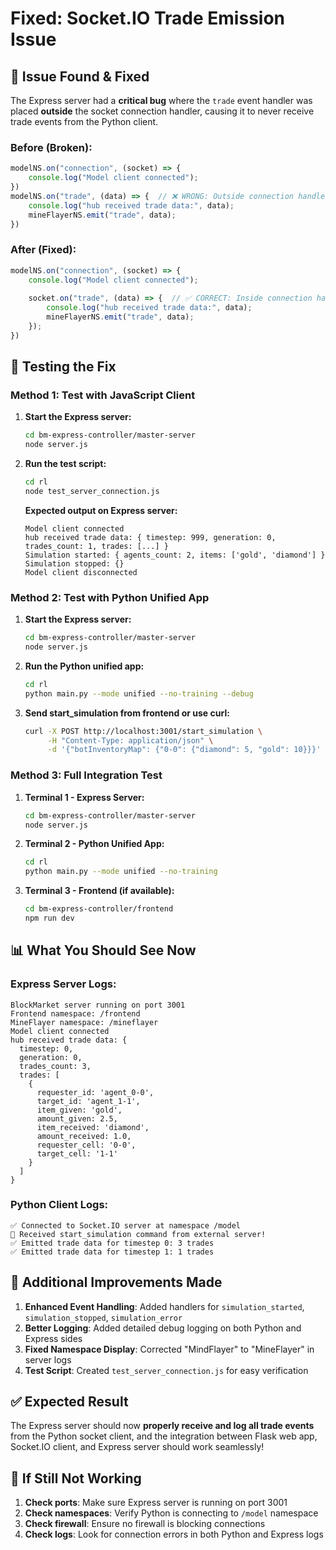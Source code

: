 # Fixed: Socket.IO Trade Emission Issue

## 🐛 **Issue Found & Fixed**

The Express server had a **critical bug** where the `trade` event handler was placed **outside** the socket connection handler, causing it to never receive trade events from the Python client.

### **Before (Broken):**
```javascript
modelNS.on("connection", (socket) => {
    console.log("Model client connected");
})
modelNS.on("trade", (data) => {  // ❌ WRONG: Outside connection handler
    console.log("hub received trade data:", data);
    mineFlayerNS.emit("trade", data);
})
```

### **After (Fixed):**
```javascript
modelNS.on("connection", (socket) => {
    console.log("Model client connected");
    
    socket.on("trade", (data) => {  // ✅ CORRECT: Inside connection handler
        console.log("hub received trade data:", data);
        mineFlayerNS.emit("trade", data);
    });
})
```

## 🧪 **Testing the Fix**

### **Method 1: Test with JavaScript Client**

1. **Start the Express server:**
   ```bash
   cd bm-express-controller/master-server
   node server.js
   ```

2. **Run the test script:**
   ```bash
   cd rl
   node test_server_connection.js
   ```

   **Expected output on Express server:**
   ```
   Model client connected
   hub received trade data: { timestep: 999, generation: 0, trades_count: 1, trades: [...] }
   Simulation started: { agents_count: 2, items: ['gold', 'diamond'] }
   Simulation stopped: {}
   Model client disconnected
   ```

### **Method 2: Test with Python Unified App**

1. **Start the Express server:**
   ```bash
   cd bm-express-controller/master-server  
   node server.js
   ```

2. **Run the Python unified app:**
   ```bash
   cd rl
   python main.py --mode unified --no-training --debug
   ```

3. **Send start_simulation from frontend or use curl:**
   ```bash
   curl -X POST http://localhost:3001/start_simulation \
        -H "Content-Type: application/json" \
        -d '{"botInventoryMap": {"0-0": {"diamond": 5, "gold": 10}}}'
   ```

### **Method 3: Full Integration Test**

1. **Terminal 1 - Express Server:**
   ```bash
   cd bm-express-controller/master-server
   node server.js
   ```

2. **Terminal 2 - Python Unified App:**
   ```bash
   cd rl
   python main.py --mode unified --no-training
   ```

3. **Terminal 3 - Frontend (if available):**
   ```bash
   cd bm-express-controller/frontend
   npm run dev
   ```

## 📊 **What You Should See Now**

### **Express Server Logs:**
```
BlockMarket server running on port 3001
Frontend namespace: /frontend
MineFlayer namespace: /mineflayer
Model client connected
hub received trade data: {
  timestep: 0,
  generation: 0, 
  trades_count: 3,
  trades: [
    {
      requester_id: 'agent_0-0',
      target_id: 'agent_1-1',
      item_given: 'gold',
      amount_given: 2.5,
      item_received: 'diamond', 
      amount_received: 1.0,
      requester_cell: '0-0',
      target_cell: '1-1'
    }
  ]
}
```

### **Python Client Logs:**
```
✅ Connected to Socket.IO server at namespace /model
🚀 Received start_simulation command from external server!
✅ Emitted trade data for timestep 0: 3 trades
✅ Emitted trade data for timestep 1: 1 trades
```

## 🔧 **Additional Improvements Made**

1. **Enhanced Event Handling**: Added handlers for `simulation_started`, `simulation_stopped`, `simulation_error`
2. **Better Logging**: Added detailed debug logging on both Python and Express sides
3. **Fixed Namespace Display**: Corrected "MindFlayer" to "MineFlayer" in server logs
4. **Test Script**: Created `test_server_connection.js` for easy verification

## ✅ **Expected Result**

The Express server should now **properly receive and log all trade events** from the Python socket client, and the integration between Flask web app, Socket.IO client, and Express server should work seamlessly!

## 🚨 **If Still Not Working**

1. **Check ports**: Make sure Express server is running on port 3001
2. **Check namespaces**: Verify Python is connecting to `/model` namespace
3. **Check firewall**: Ensure no firewall is blocking connections
4. **Check logs**: Look for connection errors in both Python and Express logs
